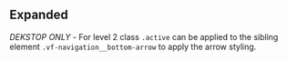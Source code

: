 ## Expanded

*DEKSTOP ONLY* - For level 2 class `.active` can be applied to the sibling element `.vf-navigation__bottom-arrow` to apply the arrow styling.

